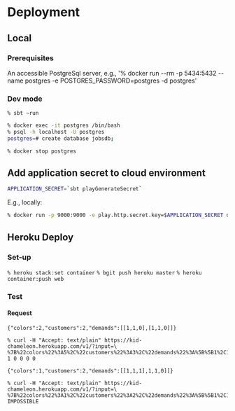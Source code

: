 # Deployment
## Local
### Prerequisites
An accessible PostgreSql server, e.g.,
'% docker run --rm -p 5434:5432 --name postgres -e POSTGRES_PASSWORD=postgres -d postgres'
### Dev mode
`% sbt ~run`

```bash
% docker exec -it postgres /bin/bash
% psql -h localhost -U postgres
postgres=# create database jobsdb;
```

```bash
% docker stop postgres
```

## Add application secret to cloud environment
```bash
APPLICATION_SECRET=`sbt playGenerateSecret`
```
E.g., locally:
```bash
% docker run -p 9000:9000 -e play.http.secret.key=$APPLICATION_SECRET dscr.io/sothach/chameleon:latest
```

## Heroku Deploy

### Set-up
```% heroku stack:set container```
```% bgit push heroku master```
```% heroku container:push web```

### Test
#### Request
```{"colors":2,"customers":2,"demands":[[1,1,0],[1,1,0]]}```
```
% curl -H "Accept: text/plain" https://kid-chameleon.herokuapp.com/v1/?input=\
%7B%22colors%22%3A5%2C%22customers%22%3A3%2C%22demands%22%3A%5B%5B1%2C1%2C1%5D%2C%5B2%2C1%2C0%2C2%2C0%5D%2C%5B1%2C5%2C0%5D%5D%7D%20
1 0 0 0 0
```
```{"colors":1,"customers":2,"demands":[[1,1,1],1,1,0]]} ```
```
% curl -H "Accept: text/plain" https://kid-chameleon.herokuapp.com/v1/?input=\
%7B%22colors%22%3A1%2C%22customers%22%3A2%2C%22demands%22%3A%5B%5B1%2C1%2C1%5D%2C%5B1%2C1%2C0%5D%5D%7D%20
IMPOSSIBLE
```